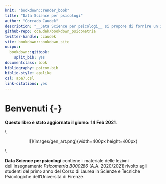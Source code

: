 ```yaml
---
knit: "bookdown::render_book"
title: "Data Science per psicologi"
author: "Corrado Caudek"
description: "__Data Science per psicologi__ si propone di fornire un'introduzione all'analisi dei dati psicologici agli studenti del primo anno del Corso di Laurea in Scienze e Tecniche Psicologiche presso l'Università degli Studi di Firenze. Particolare attenzione sarà posta ai seguenti aspetti: l'uso del linguaggio R per lo svolgimento delle analisi statistiche, la rappresentazione grafica dei dati e l'inferenza Bayesiana."
github-repo: ccaudek/bookdown_psicometria
twitter-handle: ccaudek
site: bookdown::bookdown_site
output: 
  bookdown::gitbook:
    split_bib: yes
documentclass: book
bibliography: psicom.bib
biblio-style: apalike
csl: apa7.csl
link-citations: yes
---
```


# Benvenuti {-} 

**Questo libro è stato aggiornato il giorno: 14 Feb 2021**.

\

<center> ![](images/gen_art.png){width=400px height=400px} </center>

\

__Data Science per psicologi__ contiene il materiale delle lezioni dell'insegnamento _Psicometria B000286_ (A.A. 2020/2021) rivolto agli studenti del primo anno del Corso di Laurea in Scienze e Tecniche Psicologiche dell'Università di Firenze. 

